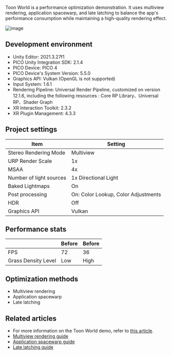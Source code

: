 Toon World is a performance optimization demonstration. It uses multiview rendering, application spacewarp, and late latching to balance the app's performance consumption while maintaining a high-quality rendering effect.

![image](https://github.com/Pico-Developer/ToonSample-Unity/assets/110143438/d12de6af-36ad-435e-a90f-4a7a47228d21)

## Development environment
- Unity Editor: 2021.3.27f1
- PICO Unity Integration SDK: 2.1.4
- PICO Device: PICO 4
- PICO Device's System Version: 5.5.0
- Graphics API: Vulkan (OpenGL is not supported)
- Input System: 1.6.1
- Rendering Pipeline: Universal Render Pipeline, customized on version 12.1.6, including the following resources : Core RP Library、Universal RP、Shader Graph
- XR Interaction Toolkit: 2.3.2
- XR Plugin Management: 4.3.3

## Project settings
| Item | Setting | 
| --- | --- |
| Stereo Rendering Mode | Multiview |
| URP Render Scale | 1x |
| MSAA | 4x |
| Number of light sources | 1x Directional Light |
| Baked Lightmaps | On |
| Post processing | On: Color Lookup, Color Adjustments |
| HDR | Off |
| Graphics API | Vulkan |

## Performance stats 
|  | Before | Before |
| --- | --- | --- |
| FPS | 72 | 36 |
| Grass Density Level| Low | High |

## Optimization methods
- Multiview rendering
- Application spacewarp
- Late latching

## Related articles
- For more information on the Toon World demo, refer to [this article](https://developer-global.pico-interactive.com/document/unity/toon-world/).
- [Multiview rendering guide](https://developer-global.pico-interactive.com/document/unity/multiview-rendering/)
- [Application spacewarp guide](https://developer-global.pico-interactive.com/document/unity/application-spacewarp/)
- [Late latching guide](https://developer-global.pico-interactive.com/document/unity/late-latching/)
